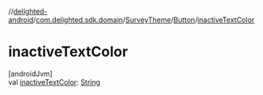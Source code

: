 //[delighted-android](../../../../index.md)/[com.delighted.sdk.domain](../../index.md)/[SurveyTheme](../index.md)/[Button](index.md)/[inactiveTextColor](inactive-text-color.md)

# inactiveTextColor

[androidJvm]\
val [inactiveTextColor](inactive-text-color.md): [String](https://kotlinlang.org/api/latest/jvm/stdlib/kotlin/-string/index.html)
